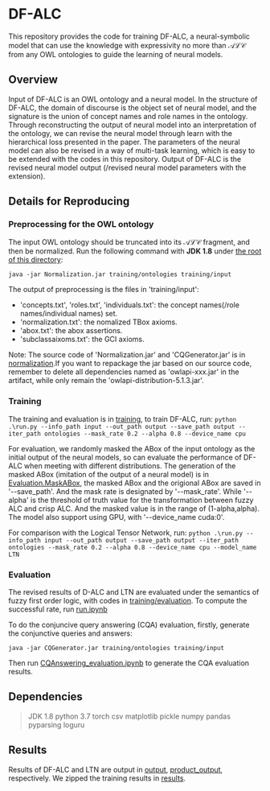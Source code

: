 # DF-ALC

This repository provides the code for training DF-ALC, a neural-symbolic model that can use the knowledge with expressivity no more than $\mathcal{ALC}$ from any OWL ontologies to guide the learning of neural models.

## Overview

Input of DF-ALC is an OWL ontology and a neural model. In the structure of DF-ALC, the domain of discourse is the object set of neural model, and the signature is the union of concept names and role names in the ontology. Through reconstructing the output of neural model into an interpretation of the ontology, we can revise the neural model through learn with the hierarchical loss presented in the paper. The parameters of the neural model can also be revised in a way of multi-task learning, which is easy to be extended with the codes in this repository.
Output of DF-ALC is the revised neural model output (/revised neural model parameters with the extension).

## Details for Reproducing

### Preprocessing for the OWL ontology

The input OWL ontology should be truncated into its $\mathcal{ALC}$ fragment, and then be normalized. 
Run the following command with **JDK 1.8** under [the root of this directory](/): 

`java -jar Normalization.jar training/ontologies training/input`

The output of preprocessing is the files in 'training/input':

- 'concepts.txt', 'roles.txt', 'individuals.txt': the concept names(/role names/individual names) set.
- 'normalization.txt': the nomalized TBox axioms.
- 'abox.txt': the abox assertions.
- 'subclassaixoms.txt': the GCI axioms.

Note: The source code of 'Normalization.jar' and 'CQGenerator.jar' is in [normalization](normalization/).If you want to repackage the jar based on our source code, remember to delete all dependencies named as 'owlapi-xxx.jar' in the artifact, while only remain the 'owlapi-distribution-5.1.3.jar'. 

### Training

The training and evaluation is in [training](training/), to train DF-ALC, run:
`python .\run.py --info_path input --out_path output --save_path output --iter_path ontologies --mask_rate 0.2 --alpha 0.8 --device_name cpu`

For evaluation, we randomly masked the ABox of the input ontology as the initial output of the neural models, so can evaluate the performance of DF-ALC when meeting with different distributions. The generation of the masked ABox (imitation of the output of a neural model) is in [Evaluation.MaskABox](training/Evaluation.py), the masked ABox and the origional ABox are saved in '--save_path'. And the mask rate is designated by '--mask_rate'. While '--alpha' is the threshold of truth value for the transformation between fuzzy ALC and crisp ALC. And the masked value is in the range of (1-alpha,alpha). The model also support using GPU, with '--device_name cuda:0'.

For comparison with the Logical Tensor Network, run:
`python .\run.py --info_path input --out_path output --save_path output --iter_path ontologies --mask_rate 0.2 --alpha 0.8 --device_name cpu --model_name LTN`


### Evaluation

The revised results of D-ALC and LTN are evaluated under the semantics of fuzzy first order logic, with codes in [training/evaluation](training/evaluation/). To compute the successful rate, run [run.ipynb](training/evaluation/run.ipynb)

To do the conjuncive query answering (CQA) evaluation, firstly,
generate the conjunctive queries and answers:

`java -jar CQGenerator.jar training/ontologies training/input`

Then run [CQAnswering_evaluation.ipynb](training/CQAnswering_evaluation.ipynb) to generate the CQA evaluation results.

## Dependencies
> JDK 1.8
> python 3.7
> torch
> csv
> matplotlib
> pickle
> numpy
> pandas
> pyparsing
> loguru
## Results
Results of DF-ALC and LTN are output in [output](training/output/), [product_output](training/product_output/), respectively. We zipped the training results in [results](https://drive.google.com/drive/folders/1ob0RVM6GwAQvgew9yZTrCfNrfvbWFKRb?usp=sharing).


